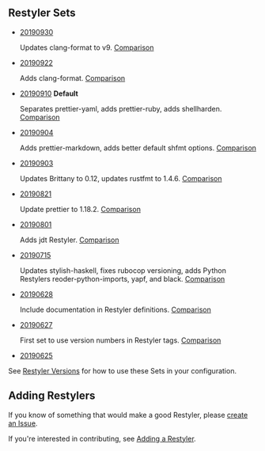 ## Restyler Sets

- [20190930](https://github.com/restyled-io/restylers/blob/20190930/restylers.yaml)

  Updates clang-format to v9. [Comparison](https://github.com/restyled-io/restylers/compare/20190922...20190930)

- [20190922](https://github.com/restyled-io/restylers/blob/20190922/restylers.yaml)

  Adds clang-format. [Comparison](https://github.com/restyled-io/restylers/compare/20190910...20190922)

- [20190910](https://github.com/restyled-io/restylers/blob/20190910/restylers.yaml) **Default**

  Separates prettier-yaml, adds prettier-ruby, adds shellharden. [Comparison](https://github.com/restyled-io/restylers/compare/20190904...20190910)

- [20190904](https://github.com/restyled-io/restylers/blob/20190904/restylers.yaml)

  Adds prettier-markdown, adds better default shfmt options. [Comparison](https://github.com/restyled-io/restylers/compare/20190903...20190904)

- [20190903](https://github.com/restyled-io/restylers/blob/20190903/restylers.yaml)

  Updates Brittany to 0.12, updates rustfmt to 1.4.6. [Comparison](https://github.com/restyled-io/restylers/compare/20190821...20190903)

- [20190821](https://github.com/restyled-io/restylers/blob/20190821/restylers.yaml)

  Update prettier to 1.18.2. [Comparison](https://github.com/restyled-io/restylers/compare/20190801...20190821)

- [20190801](https://github.com/restyled-io/restylers/blob/20190801/restylers.yaml)

  Adds jdt Restyler. [Comparison](https://github.com/restyled-io/restylers/compare/20190715...20190801)

- [20190715](https://github.com/restyled-io/restylers/blob/20190715/restylers.yaml)

  Updates stylish-haskell, fixes rubocop versioning, adds Python Restylers reoder-python-imports, yapf, and black. [Comparison](https://github.com/restyled-io/restylers/compare/20190628...20190715)

- [20190628](https://github.com/restyled-io/restylers/blob/20190628/restylers.yaml)

  Include documentation in Restyler definitions. [Comparison](https://github.com/restyled-io/restylers/compare/20190627...20190628)

- [20190627](https://github.com/restyled-io/restylers/blob/20190627/restylers.yaml)

  First set to use version numbers in Restyler tags. [Comparison](https://github.com/restyled-io/restylers/compare/20190625...20190627)

- [20190625](https://github.com/restyled-io/restylers/blob/20190625/restylers.yaml)

See [Restyler Versions](https://github.com/restyled-io/restyled.io/wiki/Restyler-Versions) for how to use these Sets in your configuration.

## Adding Restylers

If you know of something that would make a good Restyler, please [create an Issue](https://github.com/restyled-io/restylers/issues/new?title=some-auto-formatter&body=https://their-homepage.com).

If you're interested in contributing, see [Adding a Restyler](https://github.com/restyled-io/restyled.io/wiki/Adding-a-Restyler).
